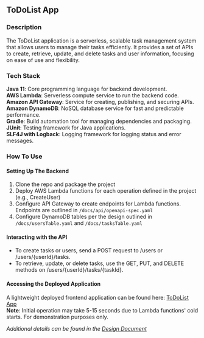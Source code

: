 ## ToDoList App


### Description
The ToDoList application is a serverless, scalable task management system that allows users to manage their tasks efficiently. 
It provides a set of APIs to create, retrieve, update, and delete tasks and user information, focusing on ease of use and flexibility.

### Tech Stack

__Java 11__: Core programming language for backend development. \
__AWS Lambda__: Serverless compute service to run the backend code. \
__Amazon API Gateway__: Service for creating, publishing, and securing APIs. \
__Amazon DynamoDB__: NoSQL database service for fast and predictable performance. \
__Gradle__: Build automation tool for managing dependencies and packaging. \
__JUnit__: Testing framework for Java applications. \
__SLF4J with Logback__: Logging framework for logging status and error messages.

### How To Use

#### Setting Up The Backend
1. Clone the repo and package the project
2. Deploy AWS Lambda functions for each operation defined in the project (e.g., CreateUser)
3. Configure API Gateway to create endpoints for Lambda functions. Endpoints are outlined in `/docs/api/openapi-spec.yaml`
4. Configure DynamoDB tables per the design outlined in `/docs/usersTable.yaml` and `/docs/tasksTable.yaml`

#### Interacting with the API
* To create tasks or users, send a POST request to /users or /users/{userId}/tasks. 
* To retrieve, update, or delete tasks, use the GET, PUT, and DELETE methods on /users/{userId}/tasks/{taskId}.

#### Accessing the Deployed Application
A lightweight deployed frontend application can be found here: [ToDoList App](https://task-management-api-khmichaelkim.replit.app/) \
__Note__: Initial operation may take 5-15 seconds due to Lambda functions' cold starts. For demonstration purposes only. 



_Additional details can be found in the [Design Document](docs/design_document.md)_